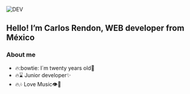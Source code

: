![DEV](https://user-images.githubusercontent.com/77459857/114776782-744f1000-9d38-11eb-811c-1a4893b103ba.gif)


## Hello! I’m Carlos Rendon, WEB developer from México

### About me

* :fire::bowtie: I´m twenty years old:dizzy:
* :fire::hourglass: Junior developer:sparkles:
* :fire::notes: Love Music:eye::white_heart:



